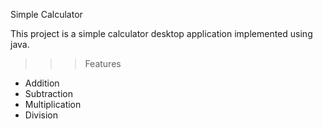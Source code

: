 Simple Calculator

This project is a simple calculator desktop application implemented using java.

>>> Features

* Addition
* Subtraction
* Multiplication
* Division

